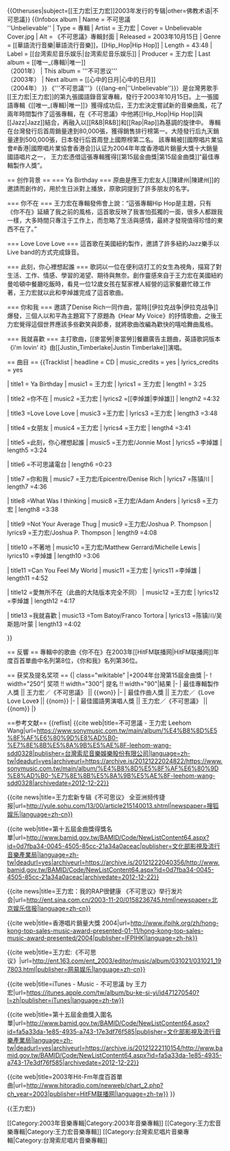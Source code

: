 {{Otheruses|subject=[[王力宏|王力宏]]2003年发行的专辑|other=佛教术语|不可思議}}
{{Infobox album 
| Name           = 不可思議<br/>''Unbelievable''
| Type           = 專輯
| Artist         = 王力宏
| Cover          = Unbelievable Cover.jpg 
| Alt            = 《不可思議》專輯封面
| Released       = 2003年10月15日<ref name=sonymusic/>
| Genre          = [[華語流行音樂|華語流行音樂]]，[[Hip_Hop|Hip Hop]]
| Length         = 43:48
| Label          = [[台湾索尼音乐娱乐|台湾索尼音乐娱乐]]
| Producer       = 王力宏
| Last album     = [[唯一_(專輯)|唯一]]<br/>（2001年）
| This album     = '''不可思议'''<br/>（2003年）
| Next album     = [[心中的日月|心中的日月]]<br/>（2004年）
}}
《'''不可思議'''》（{{lang-en|''Unbelievable''}}）是台灣男歌手[[王力宏|王力宏]]的第九張國語錄音室專輯，發行于2003年10月15日。上一張國語專輯《[[唯一_(專輯)|唯一]]》獲得成功后，王力宏決定嘗試新的音樂曲風，花了兩年時間製作了這張專輯，在《不可思議》中他將[[Hip_Hop|Hip Hop]]與[[Jazz|Jazz]]結合，再融入以[[R&B|R&B]]和[[Rap|Rap]]為基調的旋律中。<ref name=sonymusic /> 專輯在台灣發行后首周銷量達到80,000張，獲得銷售排行榜第一。大陸發行后九天銷量達到500,000張，日本發行后首周登上國際榜第二名。<ref name=sohu/>
該專輯被[[國際唱片業協會#香港|國際唱片業協會香港会]]认证为2004年年度香港唱片銷量大獎十大銷量國語唱片之一，<ref name=ifpihk/>
王力宏憑借這張專輯獲得[[第15屆金曲獎|第15屆金曲獎]]“最佳專輯製作人獎”。<ref name=gold/>

== 创作背景 ==
=== Ya Birthday ===
原曲是應王力宏友人[[陳建州|陳建州]]的邀請而創作的，用於生日派對上播放，原歌詞提到了許多朋友的名字。<ref name=NetEaseNEWS/>

=== 你不在 ===
王力宏在專輯發佈會上說：“這張專輯Hip Hop是主題，只有《你不在》延續了我之前的風格，這首歌反映了我害怕孤獨的一面，很多人都跟我一樣，大多時間只專注于工作上，而忽略了生活與感情，最終才發現值得珍惜的東西不在了。”<ref name=sina/>

=== Love Love Love ===
這首歌在美國紐約製作，邀請了許多紐約Jazz樂手以Live band的方式完成錄音。

=== 此刻，你心裡想起誰 ===
歌詞以一位在便利店打工的女生為視角，描寫了對生活、工作、情感、學習的渴望、期待與無奈。創作靈感來自于王力宏在美國紐約曼哈頓中餐廳吃飯時，看見一位12歲女孩在幫家裡人經營的這家餐廳忙碌工作著，王力宏就以此和李焯雄完成了這首歌曲。

=== 你和我 ===
邀請了Denise Rich一同作曲，當時[[伊拉克战争|伊拉克战争]]爆發，三個人以和平為主題寫下了原題為《Hear My Voice》的抒情歌曲，之後王力宏覺得這個世界應該多些歡笑與節奏，就將歌曲改編為歡快的嘻哈舞曲風格。

=== 我就喜歡 ===
主打歌曲，[[麥當勞|麥當勞]]餐廳廣告主題曲，英語歌詞版本《i'm lovin' it》由[[Justin_Timberlake|Justin Timberlake]]演唱。

== 曲目 ==
{{Tracklist
| headline = CD<ref name=itunes/>
| music_credits = yes
| lyrics_credits = yes

| title1 = Ya Birthday
| music1 = 王力宏
| lyrics1 = 王力宏
| length1 = 3:25

| title2 =你不在
| music2 =王力宏
| lyrics2 =[[李焯雄|李焯雄]]
| length2 =4:32

| title3 =Love Love Love
| music3 =王力宏
| lyrics3 =王力宏
| length3 =3:48

| title4 =女朋友
| music4 =王力宏
| lyrics4 =王力宏
| length4 =3:41

| title5 =此刻，你心裡想起誰
| music5 =王力宏/Jonnie Most
| lyrics5 =李焯雄
| length5 =3:24

| title6 =不可思議電台
| length6 =0:23

| title7 =你和我
| music7 =王力宏/Epicentre/Denise Rich
| lyrics7 =陈镇川
| length7 =4:36

| title8 =What Was I thinking
| music8 =王力宏/Adam Anders
| lyrics8 =王力宏
| length8 =3:38

| title9 =Not Your Average Thug
| music9 =王力宏/Joshua P. Thompson
| lyrics9 =王力宏/Joshua P. Thompson
| length9 =4:08

| title10 =不著地
| music10 =王力宏/Matthew Gerrard/Michelle Lewis
| lyrics10 =李焯雄
| length10 =3:06

| title11 =Can You Feel My World
| music11 =王力宏
| lyrics11 =李焯雄
| length11 =4:52

| title12 =愛無所不在（此曲的大陆版本完全不同）
| music12 =王力宏
| lyrics12 =李焯雄
| length12 =4:17

| title13 =我就喜歡
| music13 =Tom Batoy/Franco Tortora
| lyrics13 =陈镇川/吴斯翘/叶蒙
| length13 =4:02

}}

== 反響 ==
專輯中的歌曲《你不在》在2003年[[HitFM联播网|HitFM联播网]]年度百首單曲中名列第8位，《你和我》名列第36位。<ref name=hitfm/>

== 获奖及提名奖项 ==
{| class="wikitable"
|+2004年台灣第15屆金曲獎<ref name=finalist/>
|-
! width="250"| 奖项 !! width="300"| 提名 !! width="90"|結果
|-
| 最佳專輯製作人獎 || 王力宏／《不可思議》 || {{won}}
|-
| 最佳作曲人獎 || 王力宏／《Love Love Love》 ||  {{nom}}
|-
| 最佳國語男演唱人獎 || 王力宏／《不可思議》 || {{nom}}
|}

==参考文献==
{{reflist|
<ref name=sonymusic>{{cite web|title=不可思議 - 王力宏 Leehom Wang|url=https://www.sonymusic.com.tw/main/album/%E4%B8%8D%E5%8F%AF%E6%80%9D%E8%AD%B0-%E7%8E%8B%E5%8A%9B%E5%AE%8F-leehom-wang-sdd0328|publisher=台灣索尼音樂娛樂股份有限公司|language=zh-tw|deadurl=yes|archiveurl=https://archive.is/20121222024822/https://www.sonymusic.com.tw/main/album/%E4%B8%8D%E5%8F%AF%E6%80%9D%E8%AD%B0-%E7%8E%8B%E5%8A%9B%E5%AE%8F-leehom-wang-sdd0328|archivedate=2012-12-22}}</ref> 

<ref name=sohu>{{cite news|title=王力宏新专辑《不可思议》 全亚洲频传捷报|url=http://yule.sohu.com/13/00/article215140013.shtml|newspaper=搜狐娱乐|language=zh-cn}}</ref> 

<ref name=gold>{{cite web|title=第十五屆金曲獎得獎名單|url=http://www.bamid.gov.tw/BAMID/Code/NewListContent64.aspx?id=0d7fba34-0045-4505-85cc-21a34a0aceac|publisher=文化部影視及流行音樂產業局|language=zh-tw|deadurl=yes|archiveurl=https://archive.is/20121222040356/http://www.bamid.gov.tw/BAMID/Code/NewListContent64.aspx?id=0d7fba34-0045-4505-85cc-21a34a0aceac|archivedate=2012-12-22}}</ref> 

<ref name=sina>{{cite news|title=王力宏：我的RAP很健康 《不可思议》举行发片会|url=http://ent.sina.com.cn/2003-11-20/0158236745.html|newspaper=北京娱乐信报|language=zh-cn}}</ref> 

<ref name=ifpihk>{{cite web|title=香港唱片銷量大獎 2004|url=http://www.ifpihk.org/zh/hong-kong-top-sales-music-award-presented-01-11/hong-kong-top-sales-music-award-presented/2004|publisher=IFPIHK|language=zh-hk}}</ref>

<ref name=NetEaseNEWS>{{cite web|title=王力宏:《不可思议》|url=http://ent.163.com/ent_2003/editor/music/album/031021/031021_197803.html|publisher=网易娱乐|language=zh-cn}}</ref> 

<ref name=itunes>{{cite web|title=iTunes - Music - 不可思議 by 王力宏|url=https://itunes.apple.com/tw/album/bu-ke-si-yi/id471270540?l=zh|publisher=iTunes|language=zh-tw}}</ref>

<ref name=finalist>{{cite web|title=第十五屆金曲獎入圍名單|url=http://www.bamid.gov.tw/BAMID/Code/NewListContent64.aspx?id=fa5a33da-1e85-4935-a743-17e3df76f585|publisher=文化部影視及流行音樂產業局|language=zh-tw|deadurl=yes|archiveurl=https://archive.is/20121222110154/http://www.bamid.gov.tw/BAMID/Code/NewListContent64.aspx?id=fa5a33da-1e85-4935-a743-17e3df76f585|archivedate=2012-12-22}}</ref> 

<ref name=hitfm>{{cite web|title=2003年Hit-Fm年度百首單曲|url=http://www.hitoradio.com/newweb/chart_2.php?ch_year=2003|publisher=HitFM联播网|language=zh-tw}}</ref>
}}

{{王力宏}}

[[Category:2003年音樂專輯|Category:2003年音樂專輯]]
[[Category:王力宏音樂專輯|Category:王力宏音樂專輯]]
[[Category:台灣索尼唱片音樂專輯|Category:台灣索尼唱片音樂專輯]]